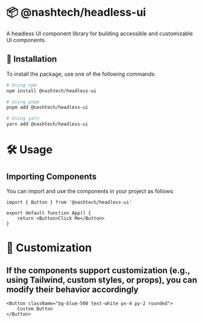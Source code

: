 # 📦 @nashtech/headless-ui

A headless UI component library for building accessible and customizable UI components.

## 🚀 Installation

To install the package, use one of the following commands:

```sh
# Using npm
npm install @nashtech/headless-ui

# Using pnpm
pnpm add @nashtech/headless-ui

# Using yarn
yarn add @nashtech/headless-ui
```

# 🛠 Usage

## Importing Components

You can import and use the components in your project as follows:

```tsx
import { Button } from '@nashtech/headless-ui'

export default function App() {
    return <Button>Click Me</Button>
}
```

# 🔧 Customization

## If the components support customization (e.g., using Tailwind, custom styles, or props), you can modify their behavior accordingly

```tsx
<Button className="bg-blue-500 text-white px-4 py-2 rounded">
    Custom Button
</Button>
```
